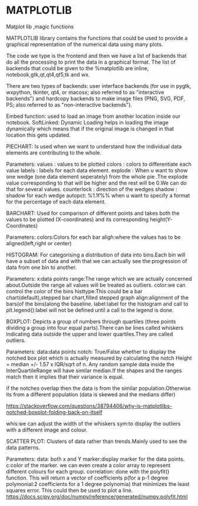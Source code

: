 # MATPLOTLIB
Matplot lib ,magic functions

MATPLOTLIB library contains the functions that could be used to provide a graphical representation of the numerical data using many plots.

The code we type is the frontend and then we have a list of backends that do all the processing to print the data in a graphical format. The list of backends that could be given to the %matplotlib are inline, notebook,gtk,qt,qt4,qt5,tk and wx.

There are two types of backends: user interface backends (for use in pygtk, wxpython, tkinter, qt4, or macosx; also referred to as "interactive backends") and hardcopy backends to make image files (PNG, SVG, PDF, PS; also referred to as "non-interactive backends").

Embed function: used to load an image from another location inside our notebook.
SoftLinked: Dynamic Loading helps in loading the image dynamically which means that if the original image is changed in that location this gets updated.

PIECHART:
Is used when we want to understand how the individual data elements are contributing to the whole.

Parameters:
values : values to be plotted
colors : colors to differentiate each value
labels : labels for each data element.
explode : When u want to show one wedge (one data element seperately) from the whole pie .The explode value corresponding to that will be higher and the rest will be 0.We can do that for several values.
counterlock : direction of the wedges
shadow : shadow for each wedge
autopct: %1.1f%% when u want to specify a format for the percentage of each data element.

BARCHART:
Used for comparison of different points and takes both the values to be plotted (X-coordinates) and its corresponding height(Y-Coordinates)

Parameters:
colors:Colors for each bar
aligh:where the values has to be aligned(left,right or center)

HISTOGRAM:
For categorising a distribution of data into bins.Each bin will have a subset of data and with that we can actually see the progression of data from one bin to another.

Parameters:
x:data points
range:The range which we are actually concerned about.Outside the range all values will be treated as outliers.
color:we can control the color of the bins
histtype:This could be a bar chart(default),stepped bar chart,filled stepped graph
align:alignment of the bars(of the bins)along the baseline.
label:label for the histogram and call to plt.legend():label will not be defined until a call to the legend is done.

BOXPLOT:
Depicts a group of numbers through quartiles (three points dividing a group into four equal parts).There can be lines called whiskers indicating data outside the upper and lower quartiles.They are called outliers.

Parameters:
data:data points 
notch: True/False whether to display the notched box plot which is actually measured by calculating the notch Height = median +/- 1.57 x IQR/sqrt of n. Any random sample data inside the InterQuartileRange will have similar median.If the shapes and the ranges match then it implies that their variance is equal.

if the notches overlap then the data is from the similar population.Otherwise its from a different population (data is skewed and the medians differ)

https://stackoverflow.com/questions/38794406/why-is-matplotlibs-notched-boxplot-folding-back-on-itself

whis:we can adjust the width of the whiskers 
sym:to display the outliers with a different image and colour.

SCATTER PLOT:
Clusters of data rather than trends.Mainly used to see the data patterns.

Parameters:
data: both x and Y
marker:display marker for the data points.
c:color of the marker.
we can even create a color array to represent different colours for each group.
correlation:
  done with the polyfit() function.
  This will return a vector of coefficients p(for a p-1 degree polymonial:2 coefficients for a 1 degree polynomia) that minimizes the least squares error.
  This could then be used to plot a line.
  https://docs.scipy.org/doc/numpy/reference/generated/numpy.polyfit.html
